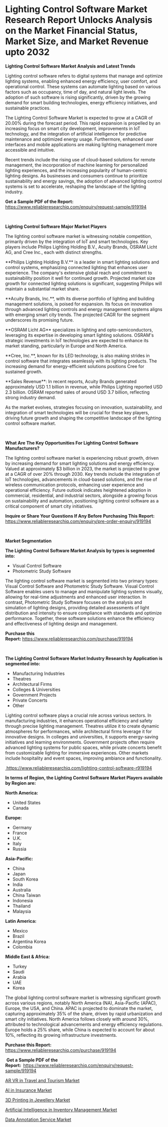 <p><h1>Lighting Control Software Market Research Report Unlocks Analysis on the Market Financial Status, Market Size, and Market Revenue upto 2032</h1></p><p><strong>Lighting Control Software Market Analysis and Latest Trends</strong></p>
<p><p>Lighting control software refers to digital systems that manage and optimize lighting systems, enabling enhanced energy efficiency, user comfort, and operational control. These systems can automate lighting based on various factors such as occupancy, time of day, and natural light levels. The adoption of such software is rising significantly, driven by the growing demand for smart building technologies, energy efficiency initiatives, and sustainable practices.</p><p>The Lighting Control Software Market is expected to grow at a CAGR of 20.00% during the forecast period. This rapid expansion is propelled by an increasing focus on smart city development, improvements in IoT technology, and the integration of artificial intelligence for predictive maintenance and optimized energy usage. Furthermore, enhanced user interfaces and mobile applications are making lighting management more accessible and intuitive.</p><p>Recent trends include the rising use of cloud-based solutions for remote management, the incorporation of machine learning for personalized lighting experiences, and the increasing popularity of human-centric lighting designs. As businesses and consumers continue to prioritize sustainability and energy savings, the adoption of advanced lighting control systems is set to accelerate, reshaping the landscape of the lighting industry.</p></p>
<p><strong>Get a Sample PDF of the Report:&nbsp;</strong> <a href="https://www.reliableresearchiq.com/enquiry/request-sample/919194?utm_campaign=1140&utm_medium=2&utm_source=Github&utm_content=ia&utm_term=05032025&utm_id=lighting-control-software">https://www.reliableresearchiq.com/enquiry/request-sample/919194</a></p>
<p>&nbsp;</p>
<p><strong>Lighting Control Software Major Market Players</strong></p>
<p><p>The lighting control software market is witnessing notable competition, primarily driven by the integration of IoT and smart technologies. Key players include Philips Lighting Holding B.V., Acuity Brands, OSRAM Licht AG, and Cree Inc., each with distinct strengths.</p><p>**Philips Lighting Holding B.V.** is a leader in smart lighting solutions and control systems, emphasizing connected lighting that enhances user experience. The company's extensive global reach and commitment to sustainability position it well for continued growth. Projected market size growth for connected lighting solutions is significant, suggesting Philips will maintain a substantial market share.</p><p>**Acuity Brands, Inc.**, with its diverse portfolio of lighting and building management solutions, is poised for expansion. Its focus on innovation through advanced lighting controls and energy management systems aligns with emerging smart city trends. The projected CAGR for the segment underscores its promising future.</p><p>**OSRAM Licht AG** specializes in lighting and opto-semiconductors, leveraging its expertise in developing smart lighting solutions. OSRAM's strategic investments in IoT technologies are expected to enhance its market standing, particularly in Europe and North America.</p><p>**Cree, Inc.**, known for its LED technology, is also making strides in control software that integrates seamlessly with its lighting products. The increasing demand for energy-efficient solutions positions Cree for sustained growth.</p><p>**Sales Revenue**: In recent reports, Acuity Brands generated approximately USD 1.1 billion in revenue, while Philips Lighting reported USD 2.3 billion. OSRAM reported sales of around USD 3.7 billion, reflecting strong industry demand. </p><p>As the market evolves, strategies focusing on innovation, sustainability, and integration of smart technologies will be crucial for these key players, driving future growth and shaping the competitive landscape of the lighting control software market.</p></p>
<p>&nbsp;</p>
<p><strong>What Are The Key Opportunities For Lighting Control Software Manufacturers?</strong></p>
<p><p>The lighting control software market is experiencing robust growth, driven by increasing demand for smart lighting solutions and energy efficiency. Valued at approximately $3 billion in 2023, the market is projected to grow at a CAGR of over 20% through 2030. Key trends include the integration of IoT technologies, advancements in cloud-based solutions, and the rise of wireless communication protocols, enhancing user experience and operational efficiency. Future outlook indicates heightened adoption in commercial, residential, and industrial sectors, alongside a growing focus on sustainability and automation, positioning lighting control software as a critical component of smart city initiatives.</p></p>
<p><strong>Inquire or Share Your Questions If Any Before Purchasing This Report:</strong> <a href="https://www.reliableresearchiq.com/enquiry/pre-order-enquiry/919194?utm_campaign=1140&utm_medium=2&utm_source=Github&utm_content=ia&utm_term=05032025&utm_id=lighting-control-software">https://www.reliableresearchiq.com/enquiry/pre-order-enquiry/919194</a></p>
<p>&nbsp;</p>
<p><strong>Market Segmentation</strong></p>
<p><strong>The Lighting Control Software Market Analysis by types is segmented into:</strong></p>
<p><ul><li>Visual Control Software</li><li>Photometric Study Software</li></ul></p>
<p><p>The lighting control software market is segmented into two primary types: Visual Control Software and Photometric Study Software. Visual Control Software enables users to manage and manipulate lighting systems visually, allowing for real-time adjustments and enhanced user interaction. In contrast, Photometric Study Software focuses on the analysis and simulation of lighting designs, providing detailed assessments of light distribution and intensity to ensure compliance with standards and optimize performance. Together, these software solutions enhance the efficiency and effectiveness of lighting design and management.</p></p>
<p><strong>Purchase this Report:&nbsp;</strong><a href="https://www.reliableresearchiq.com/purchase/919194?utm_campaign=1140&utm_medium=2&utm_source=Github&utm_content=ia&utm_term=05032025&utm_id=lighting-control-software">https://www.reliableresearchiq.com/purchase/919194</a></p>
<p>&nbsp;</p>
<p><strong>The Lighting Control Software Market Industry Research by Application is segmented into:</strong></p>
<p><ul><li>Manufacturing Industries</li><li>Theatres</li><li>Architectural Firms</li><li>Colleges & Universities</li><li>Government Projects</li><li>Private Concerts</li><li>Other</li></ul></p>
<p><p>Lighting control software plays a crucial role across various sectors. In manufacturing industries, it enhances operational efficiency and safety through precise lighting management. Theatres utilize it to create dynamic atmospheres for performances, while architectural firms leverage it for innovative designs. In colleges and universities, it supports energy-saving initiatives and learning environments. Government projects often require advanced lighting systems for public spaces, while private concerts benefit from customizable lighting for immersive experiences. Other markets include hospitality and event spaces, improving ambiance and functionality.</p></p>
<p><a href="https://www.reliableresearchiq.com/lighting-control-software-r919194?utm_campaign=1140&utm_medium=2&utm_source=Github&utm_content=ia&utm_term=05032025&utm_id=lighting-control-software">&nbsp;https://www.reliableresearchiq.com/lighting-control-software-r919194</a></p>
<p><strong>In terms of Region, the Lighting Control Software Market Players available by Region are:</strong></p>
<p>
    <p> <strong> North America: </strong>
        <ul>
            <li>United States</li>
            <li>Canada</li>
        </ul>
        </p> 
    <p> <strong> Europe: </strong>
        <ul>
            <li>Germany</li>
            <li>France</li>
            <li>U.K.</li>
            <li>Italy</li>
            <li>Russia</li>
        </ul>
        </p> 
    <p> <strong> Asia-Pacific: </strong>
        <ul>
            <li>China</li>
            <li>Japan</li>
            <li>South Korea</li>
            <li>India</li>
            <li>Australia</li>
            <li>China Taiwan</li>
            <li>Indonesia</li>
            <li>Thailand</li>
            <li>Malaysia</li>
        </ul>
        </p> 
    <p> <strong> Latin America: </strong>
        <ul>
            <li>Mexico</li>
            <li>Brazil</li>
            <li>Argentina Korea</li>
            <li>Colombia</li>
        </ul>
        </p> 
    <p> <strong> Middle East & Africa: </strong>
        <ul>
            <li>Turkey</li>
            <li>Saudi</li>
            <li>Arabia</li>
            <li>UAE</li>
            <li>Korea</li>
        </ul>
    </p>
    </p>
<p><p>The global lighting control software market is witnessing significant growth across various regions, notably North America (NA), Asia-Pacific (APAC), Europe, the USA, and China. APAC is projected to dominate the market, capturing approximately 35% of the share, driven by rapid urbanization and smart city initiatives. North America follows closely with around 30%, attributed to technological advancements and energy efficiency regulations. Europe holds a 25% share, while China is expected to account for about 10%, reflecting its growing infrastructure investments.</p></p>
<p><strong>Purchase this Report: </strong><a href="https://www.reliableresearchiq.com/purchase/919194?utm_campaign=1140&utm_medium=2&utm_source=Github&utm_content=ia&utm_term=05032025&utm_id=lighting-control-software">https://www.reliableresearchiq.com/purchase/919194</a></p>
<p>&nbsp;<strong>Get a Sample PDF of the Report:&nbsp;&nbsp;</strong><a href="https://www.reliableresearchiq.com/enquiry/request-sample/919194?utm_campaign=1140&utm_medium=2&utm_source=Github&utm_content=ia&utm_term=05032025&utm_id=lighting-control-software">https://www.reliableresearchiq.com/enquiry/request-sample/919194</a></p>
<p><strong></strong></p>
<p><p><a href="https://github.com/elceryaneik/Market-Research-Report-List-1/blob/main/ar-vr-in-travel-and-tourism-market.md?utm_campaign=1140&utm_medium=2&utm_source=Github&utm_content=ia&utm_term=05032025&utm_id=lighting-control-software">AR VR in Travel and Tourism Market</a></p><p><a href="https://github.com/sukeldrage0g/Market-Research-Report-List-1/blob/main/ai-in-insurance-market.md?utm_campaign=1140&utm_medium=2&utm_source=Github&utm_content=ia&utm_term=05032025&utm_id=lighting-control-software">AI in Insurance Market</a></p><p><a href="https://github.com/dusektwinec3/Market-Research-Report-List-1/blob/main/3d-printing-in-jewellery-market.md?utm_campaign=1140&utm_medium=2&utm_source=Github&utm_content=ia&utm_term=05032025&utm_id=lighting-control-software">3D Printing in Jewellery Market</a></p><p><a href="https://github.com/luhleickov/Market-Research-Report-List-1/blob/main/artificial-intelligence-in-inventory-management-market.md?utm_campaign=1140&utm_medium=2&utm_source=Github&utm_content=ia&utm_term=05032025&utm_id=lighting-control-software">Artificial Intelligence in Inventory Management Market</a></p><p><a href="https://github.com/jullselai/Market-Research-Report-List-1/blob/main/data-annotation-service-market.md?utm_campaign=1140&utm_medium=2&utm_source=Github&utm_content=ia&utm_term=05032025&utm_id=lighting-control-software">Data Annotation Service Market</a></p></p>